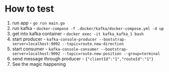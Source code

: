 # How to test
1. run app - `go run main.go`
2. run kafka - `docker-compose -f .docker/kafka/docker-compose.yml -d up`
3. get into kafka container - `docker exec -it kafka_kafka_1 bash`
4. start producer - `kafka-console-producer --bootstrap-server=localhost:9092 --topic=route.new-direction`
5. start consumer - `kafka-console-consumer --bootstrap-server=localhost:9092 --topic=route.new-position --group=terminal`
6. send message through producer - `{"clientId":"1","routeId":"1"}`
7. See the magic happening
